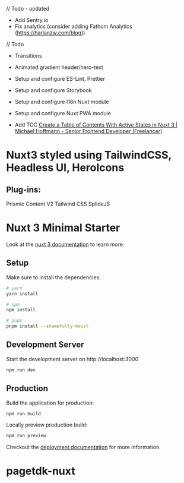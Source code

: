 // Todo - updated

-   Add Sentry.io
-   Fix analytics (consider adding Fathom Analytics (https://harlanzw.com/blog))

// Todo

-   Transitions
-   Animated gradient header/hero-text
-   Setup and configure ES-Lint, Prettier
-   Setup and configure Storybook
-   Setup and configure I18n Nuxt module
-   Setup and configure Nuxt PWA module

- Add TOC [Create a Table of Contents With Active States in Nuxt 3 | Michael Hoffmann - Senior Frontend Developer (Freelancer)](https://mokkapps.de/blog/create-a-table-of-contents-with-active-states-in-nuxt-3/)

# Nuxt3 styled using TailwindCSS, Headless UI, HeroIcons

## Plug-ins:

Prismic
Content V2
Tailwind CSS
SplideJS

# Nuxt 3 Minimal Starter

Look at the [nuxt 3 documentation](https://v3.nuxtjs.org) to learn more.

## Setup

Make sure to install the dependencies:

```bash
# yarn
yarn install

# npm
npm install

# pnpm
pnpm install --shamefully-hoist
```

## Development Server

Start the development server on http://localhost:3000

```bash
npm run dev
```

## Production

Build the application for production:

```bash
npm run build
```

Locally preview production build:

```bash
npm run preview
```

Checkout the [deployment documentation](https://v3.nuxtjs.org/docs/deployment) for more information.
# pagetdk-nuxt
